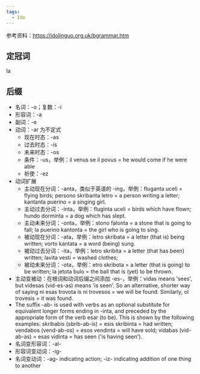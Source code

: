 ```yaml
---
tags:
  - Ido
---
```

参考资料：https://idolinguo.org.uk/bgrammar.htm

## 定冠词

la

## 后缀

- 名词：-o；复数：-i
- 形容词：-a
- 副词：-e
- 动词：-ar 为不定式
	- 现在时态：-as
	- 过去时态：-is
	- 未来时态：-os
	- 条件：-us，举例：il venus se il povus = he would come if he were able
	- 祈使：-ez
- 动词扩展
	- 主动现在分词：-anta，类似于英语的 -ing，举例：fluganta uceli = flying birds; persono skribanta letro = a person writing a letter; kantanta puerino = a singing girl.
	- 主动过去分词：-inta，举例：fluginta uceli = birds which have flown; hundo dorminta = a dog which has slept.
	- 主动未来分词：-onta，举例：stono falonta = a stone that is going to fall; la puerino kantonta = the girl who is going to sing.
	- 被动现在分词：-ata，举例：letro skribata = a letter (that is) being written; vorto kantata = a word (being) sung.
	- 被动过去分词：-ita，举例：letro skribita = a letter (that has been) written; lavita vesti = washed clothes;
	- 被动未来分词：-ota，举例：etro skribota = a letter (that is going) to be written; la jetota bulo = the ball that is (yet) to be thrown.
- 主动变被动：在根词和动词后缀之间添加 -es-，举例：vidas means 'sees', but videsas (vid-es-as) means 'is seen'. So an alternative, shorter way of saying ni esas trovota is ni trovesos = we will be found. Similarly, ol trovesis = it was found.
- The suffix -ab- is used with verbs as an optional substitute for equivalent longer forms ending in -inta, and preceded by the appropriate form of the verb esar (to be). This is shown by the following examples: skribabis (sbrib-ab-is) = esis skribinta = had written; vendabos (vend-ab-os) = esos vendinta = will have sold; vidabas (vid-ab-as) = esas vidinta = has seen ('is having seen').
- 名词变形容词：-al-
- 形容词变动词：-ig-
- 名词变动词：-ag- indicating action; -iz- indicating addition of one thing to another